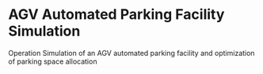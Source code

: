 # AGV Automated Parking Facility Simulation
Operation Simulation of an AGV automated parking facility and optimization of parking space allocation
